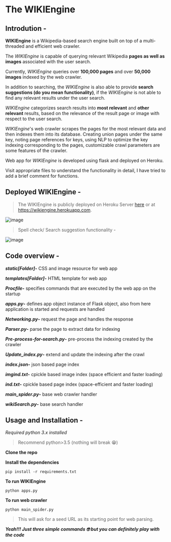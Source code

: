 # The WIKIEngine

## Introdution -

**WIKIEngine** is a Wikipedia-based search engine built on top of a multi-threaded and efficient web crawler. 

The *WIKIEngine* is capable of querying relevant Wikipedia **pages as well as images** associated with the user search. 

Currently, *WIKIEngine* queries over **100,000 pages** and over **50,000 images** indexed by the web crawler. 

In addition to searching, the *WIKIEngine* is also able to provide **search suggestions (do you mean functionality)**, if the *WIKIEngine* is not able to find any relevant results under the user search. 

*WIKIEngine* categorizes search results into **most relevant** and **other relevant** results, based on the relevance of the result page or image with respect to the user search. 

*WIKIEngine*'s web crawler scrapes the pages for the most relevant data and then indexes them into its database. Creating union pages under the same key, noting page references for keys, using NLP to optimize the key indexing corresponding to the pages, customizable crawl parameters are some features of the crawler.

Web app for *WIKIEngine* is developed using flask and deployed on Heroku.

Visit appropriate files to understand the functionality in detail, I have tried to add a brief comment for functions.

## Deployed WIKIEngine -

> The WIKIEngine is publicly deployed on Heroku Server [here](https://wikiengine.herokuapp.com/) or at https://wikiengine.herokuapp.com. 

![image](https://drive.google.com/uc?export=view&id=1AlOrTbZ3rM3IuBuAZ9KiOqoq4x1X_UtH)

> Spell check/ Search suggestion functionality -

![image](https://drive.google.com/uc?export=view&id=12BDkz_0hhTetSMChJ-nAViiuEBjYDqI1)

## Code overview -

**_static[Folder]_-** CSS and image resource for web app

**_templates[Folder]_-** HTML template for web app

**_Procfile_-** specifies commands that are executed by the web app on the startup

**_apps.py_-** defines app object instance of Flask object, also from here application is started and requests are handled

**_Networking.py_-** request the page and handles the response

**_Parser.py_-** parse the page to extract data for indexing 

**_Pre-process-for-search.py_-** pre-process the indexing created by the crawler

**_Update_index.py_-** extend and update the indexing after the crawl

**_index.json_-** json based page index

**_imgind.txt_-** cpickle based image index (space efficient and faster loading)

**_ind.txt_-** cpickle based page index (space-efficient and faster loading)

**_main_spider.py_-** base web crawler handler

**_wikiSearch.py_-** base search handler

## Usage and Installation -

*Required python 3.x installed*

> Recommend python>3.5 (nothing will break :grin:)

**Clone the repo**

**Install the dependencies**

``` pip install -r requirements.txt ```

**To run WIKIEngine**

```python apps.py```

**To run web crawler**

 ```python main_spider.py```
> This will ask for a seed URL as its starting point for web parsing.

***Yeah!!! Just three simple commands :nerd_face: but you can definitely play with the code***
